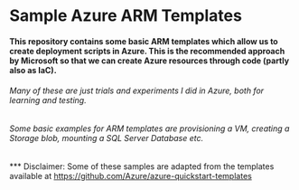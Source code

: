 # Sample Azure ARM Templates

#### This repository contains some basic ARM templates which allow us to create deployment scripts in Azure. This is the recommended approach by Microsoft so that we can create Azure resources through code (partly also as IaC).

###### Many of these are just trials and experiments I did in Azure, both for learning and testing.  

###### Some basic examples for ARM templates are provisioning a VM, creating a Storage blob, mounting a SQL Server Database etc. 


*** Disclaimer: Some of these samples are adapted from the templates available at https://github.com/Azure/azure-quickstart-templates
